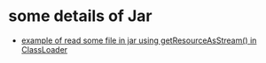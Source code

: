 # some details of Jar
<ul>
  <li>
    <a href="http://www.cnblogs.com/0616--ataozhijia/p/4094952.html">example of read some file in jar using getResourceAsStream() in ClassLoader </a><br>
  </li>

</ul>
